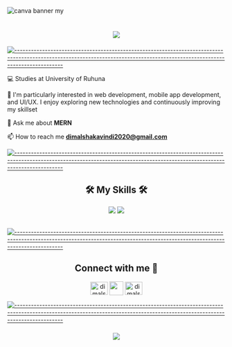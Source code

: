 
![canva banner my](https://github.com/DimalshaKavindi/DimalshaKavindi/assets/139705921/937cf50a-9d0e-4192-93e6-56820326260c)

<h1 align="center">
    <img src="https://readme-typing-svg.herokuapp.com/?font=Righteous&size=35&center=true&vCenter=true&width=500&height=70&duration=4000&lines=Hi+There!+👋;+I'm+Dimalsha+Kavindi;" />
</h1>

[![-----------------------------------------------------------------------------------------------------------------------------------------------------------------------------](
https://raw.githubusercontent.com/andreasbm/readme/master/assets/lines/aqua.png)](https://github.com/BaseMax?tab=repositories)


<div align="left">
 
 💻 Studies at University of Ruhuna

 🌟 I'm particularly interested in web development, mobile app development, and UI/UX. I enjoy exploring new technologies and continuously improving my skillset

 💬 Ask me about **MERN**

 📫 How to reach me **dimalshakavindi2020@gmail.com** 

 </div>
 
 [![-----------------------------------------------------------------------------------------------------------------------------------------------------------------------------](
https://raw.githubusercontent.com/andreasbm/readme/master/assets/lines/aqua.png)](https://github.com/BaseMax?tab=repositories)

<h2 align="center"> 🛠️ My Skills 🛠️ </h2>


<div align="center">
    <img src="https://skillicons.dev/icons?i=react,bootstrap,mui,html,css,vscode,figma,tailwind,git,flutter" />
    <img src="https://skillicons.dev/icons?i=nodejs,javascript,express,firebase,mongodb,java,cpp,mysql,figma" /><br>
</div>

<br/>

[![-----------------------------------------------------------------------------------------------------------------------------------------------------------------------------](
https://raw.githubusercontent.com/andreasbm/readme/master/assets/lines/aqua.png)](https://github.com/BaseMax?tab=repositories)


<div align="center">
<h2 align="center"> Connect with me 🤝 </h2>

<p align="center">
<a href="https://linkedin.com/in/dimalsha kavindi" target="blank"><img align="center" src="https://raw.githubusercontent.com/rahuldkjain/github-profile-readme-generator/master/src/images/icons/Social/linked-in-alt.svg" alt="dimalsha kavindi" height="30" width="40" /></a>
  <a href = 'https://github.com/dimalshakavindi'> <img width = '32px' align= 'center' src="https://raw.githubusercontent.com/rahulbanerjee26/githubAboutMeGenerator/main/icons/github.svg"/></a>
<a href="https://fb.com/dimalsha liyanagama" target="blank"><img align="center" src="https://raw.githubusercontent.com/rahuldkjain/github-profile-readme-generator/master/src/images/icons/Social/facebook.svg" alt="dimalsha liyanagama" height="30" width="40" /></a>
</p>
</div>

[![-----------------------------------------------------------------------------------------------------------------------------------------------------------------------------](
https://raw.githubusercontent.com/andreasbm/readme/master/assets/lines/aqua.png)](https://github.com/BaseMax?tab=repositories)


<h3 align="center"><img src="https://readme-typing-svg.herokuapp.com?lines=Thank+You+for+visiting+my+GitHub+Profile+!+...&center=true&width=700&height=45">
